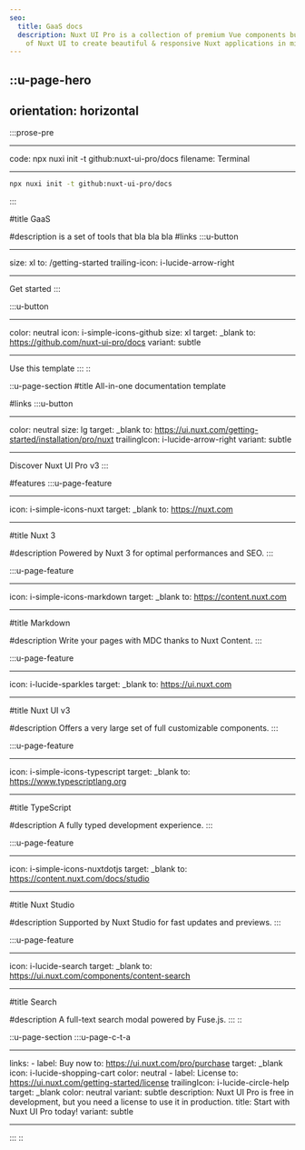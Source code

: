```yaml
---
seo:
  title: GaaS docs
  description: Nuxt UI Pro is a collection of premium Vue components built on top
    of Nuxt UI to create beautiful & responsive Nuxt applications in minutes.
---
```


## ::u-page-hero

## orientation: horizontal

:::prose-pre

---

code: npx nuxi init -t github:nuxt-ui-pro/docs
filename: Terminal

---

```bash
npx nuxi init -t github:nuxt-ui-pro/docs
```

:::

#title
GaaS

#description
is a set of tools that bla bla bla
#links
:::u-button

---

size: xl
to: /getting-started
trailing-icon: i-lucide-arrow-right

---

Get started
:::

:::u-button

---

color: neutral
icon: i-simple-icons-github
size: xl
target: \_blank
to: https://github.com/nuxt-ui-pro/docs
variant: subtle

---

Use this template
:::
::

::u-page-section
#title
All-in-one documentation template

#links
:::u-button

---

color: neutral
size: lg
target: \_blank
to: https://ui.nuxt.com/getting-started/installation/pro/nuxt
trailingIcon: i-lucide-arrow-right
variant: subtle

---

Discover Nuxt UI Pro v3
:::

#features
:::u-page-feature

---

icon: i-simple-icons-nuxt
target: \_blank
to: https://nuxt.com

---

#title
Nuxt 3

#description
Powered by Nuxt 3 for optimal performances and SEO.
:::

:::u-page-feature

---

icon: i-simple-icons-markdown
target: \_blank
to: https://content.nuxt.com

---

#title
Markdown

#description
Write your pages with MDC thanks to Nuxt Content.
:::

:::u-page-feature

---

icon: i-lucide-sparkles
target: \_blank
to: https://ui.nuxt.com

---

#title
Nuxt UI v3

#description
Offers a very large set of full customizable components.
:::

:::u-page-feature

---

icon: i-simple-icons-typescript
target: \_blank
to: https://www.typescriptlang.org

---

#title
TypeScript

#description
A fully typed development experience.
:::

:::u-page-feature

---

icon: i-simple-icons-nuxtdotjs
target: \_blank
to: https://content.nuxt.com/docs/studio

---

#title
Nuxt Studio

#description
Supported by Nuxt Studio for fast updates and previews.
:::

:::u-page-feature

---

icon: i-lucide-search
target: \_blank
to: https://ui.nuxt.com/components/content-search

---

#title
Search

#description
A full-text search modal powered by Fuse.js.
:::
::

::u-page-section
:::u-page-c-t-a

---

links: - label: Buy now
to: https://ui.nuxt.com/pro/purchase
target: \_blank
icon: i-lucide-shopping-cart
color: neutral - label: License
to: https://ui.nuxt.com/getting-started/license
trailingIcon: i-lucide-circle-help
target: \_blank
color: neutral
variant: subtle
description: Nuxt UI Pro is free in development, but you need a license to use
it in production.
title: Start with Nuxt UI Pro today!
variant: subtle

---

:::
::
